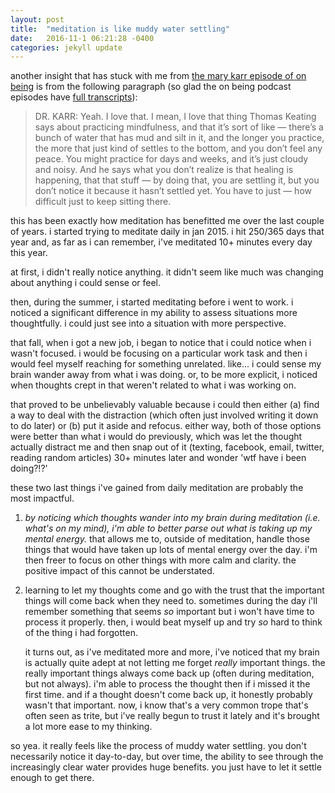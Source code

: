 ```yaml
---
layout: post
title:  "meditation is like muddy water settling"
date:   2016-11-1 06:21:28 -0400
categories: jekyll update
---
```

another insight that has stuck with me from [the mary karr episode of on being](http://www.onbeing.org/program/mary-karr-astonished-by-the-human-comedy/8972/) is from the following paragraph (so glad the on being podcast episodes have [full transcripts](http://www.onbeing.org/program/mary-karr-astonished-by-the-human-comedy/transcript/8975#main_content)):

> DR. KARR: Yeah. I love that. I mean, I love that thing Thomas Keating says about practicing mindfulness, and that it’s sort of like — there’s a bunch of water that has mud and silt in it, and the longer you practice, the more that just kind of settles to the bottom, and you don’t feel any peace. You might practice for days and weeks, and it’s just cloudy and noisy. And he says what you don’t realize is that healing is happening, that that stuff — by doing that, you are settling it, but you don’t notice it because it hasn’t settled yet. You have to just — how difficult just to keep sitting there.

this has been exactly how meditation has benefitted me over the last couple of years. i started trying to meditate daily in jan 2015. i hit 250/365 days that year and, as far as i can remember, i've meditated 10+ minutes every day this year. 

at first, i didn't really notice anything. it didn't seem like much was changing about anything i could sense or feel.

then, during the summer, i started meditating before i went to work. i noticed a significant difference in my ability to assess situations more thoughtfully. i could just see into a situation with more perspective. 

that fall, when i got a new job, i began to notice that i could notice when i wasn't focused. i would be focusing on a particular work task and then i would feel myself reaching for something unrelated. like... i could sense my brain wander away from what i was doing. or, to be more explicit, i noticed when thoughts crept in that weren't related to what i was working on. 

that proved to be unbelievably valuable because i could then either (a) find a way to deal with the distraction (which often just involved writing it down to do later) or (b) put it aside and refocus. either way, both of those options were better than what i would do previously, which was let the thought actually distract me and then snap out of it (texting, facebook, email, twitter, reading random articles) 30+ minutes later and wonder 'wtf have i been doing?!?'

these two last things i've gained from daily meditation are probably the most impactful. 

1. *by noticing which thoughts wander into my brain during meditation (i.e. what's on my mind), i'm able to better parse out what is taking up my mental energy.* that allows me to, outside of meditation, handle those things that would have taken up lots of mental energy over the day. i'm then freer to focus on other things with more calm and clarity. the positive impact of this cannot be understated.

1. learning to let my thoughts come and go with the trust that the important things will come back when they need to. sometimes during the day i'll remember something that seems *so* important but i won't have time to process it properly. then, i would beat myself up and try *so* hard to think of the thing i had forgotten. 

	it turns out, as i've meditated more and more, i've noticed that my brain is actually quite adept at not letting me forget *really* important things. the really important things always come back up (often during meditation, but not always). i'm able to process the thought then if i missed it the first time. and if a thought doesn't come back up, it honestly probably wasn't that important. now, i know that's a very common trope that's often seen as trite, but i've really begun to trust it lately and it's brought a lot more ease to my thinking.

so yea. it really feels like the process of muddy water settling. you don't necessarily notice it day-to-day, but over time, the ability to see through the increasingly clear water provides huge benefits. you just have to let it settle enough to get there.